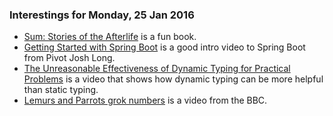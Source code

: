 ### Interestings for Monday, 25 Jan 2016
- [Sum: Stories of the Afterlife](https://en.wikipedia.org/wiki/Sum:_Forty_Tales_from_the_Afterlives) is a fun book.
- [Getting Started with Spring Boot](https://www.youtube.com/watch?v=sbPSjI4tt10) is a good intro video to Spring Boot from Pivot Josh Long.
- [The Unreasonable Effectiveness of Dynamic Typing for Practical Problems](https://vimeo.com/74354480) is a video that shows how dynamic typing can be more helpful than static typing.
- [Lemurs and Parrots grok numbers](http://www.bbc.co.uk/programmes/p03chccc) is a video from the BBC.
